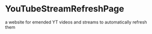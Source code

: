 # YouTubeStreamRefreshPage
a website for emended YT videos and streams to automatically refresh them
